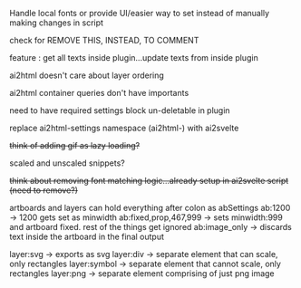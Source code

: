 Handle local fonts or provide UI/easier way to set
instead of manually making changes in script

check for REMOVE THIS, INSTEAD, TO COMMENT

feature : get all texts inside plugin...update texts from inside plugin

ai2html doesn't care about layer ordering

ai2html container queries don't have importants

need to have required settings block un-deletable in plugin

replace ai2html-settings namespace (ai2html-) with ai2svelte

~~think of adding gif as lazy loading?~~

scaled and unscaled snippets?

~~think about removing font matching logic...already setup in ai2svelte script (need to remove?)~~

artboards and layers can hold everything after colon as abSettings
ab:1200 -> 1200 gets set as minwidth
ab:fixed,prop,467,999 -> sets minwidth:999 and artboard fixed. rest of the things get ignored
ab:image_only -> discards text inside the artboard in the final output

layer:svg -> exports as svg
layer:div -> separate element that can scale, only rectangles
layer:symbol -> separate element that cannot scale, only rectangles
layer:png -> separate element comprising of just png image
